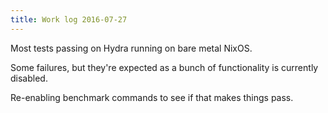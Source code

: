 ```yaml
---
title: Work log 2016-07-27
---
```


Most tests passing on Hydra running on bare metal NixOS.

Some failures, but they're expected as a bunch of functionality is currently disabled.

Re-enabling benchmark commands to see if that makes things pass.
